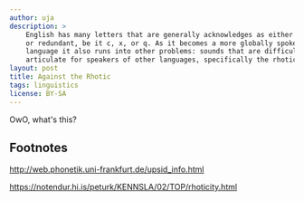 ```yaml
---
author: uja
description: >
    English has many letters that are generally acknowledges as either useless
    or redundant, be it c, x, or q. As it becomes a more globally spoken
    language it also runs into other problems: sounds that are difficult to
    articulate for speakers of other languages, specifically the rhotic.
layout: post
title: Against the Rhotic
tags: linguistics
license: BY-SA
---
```


OwO, what's this?

## Footnotes

http://web.phonetik.uni-frankfurt.de/upsid_info.html

https://notendur.hi.is/peturk/KENNSLA/02/TOP/rhoticity.html
